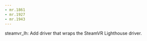 ```yaml
---
- mr.1861
- mr.1927
- mr.1943
---
```


steamvr_lh: Add driver that wraps the SteamVR Lighthouse driver.

